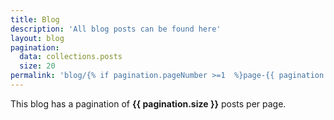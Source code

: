 ```yaml
---
title: Blog
description: 'All blog posts can be found here'
layout: blog
pagination:
  data: collections.posts
  size: 20
permalink: 'blog/{% if pagination.pageNumber >=1  %}page-{{ pagination.pageNumber + 1 }}/{% endif %}index.html'
---
```


This blog has a pagination of **{{ pagination.size }}** posts per page.
